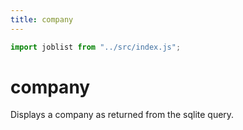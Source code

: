```yaml
---
title: company
---
```


```js
import joblist from "../src/index.js";
```
# company

Displays a company as returned from the sqlite query.
